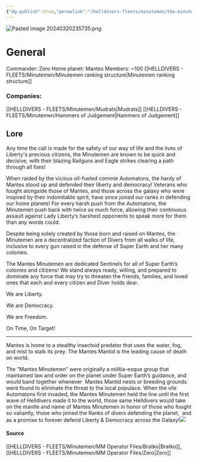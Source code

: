 ```yaml
---
{"dg-publish":true,"permalink":"/helldivers-fleets/minutemen/the-minutemen/"}
---
```


![Pasted image 20240320235735.png](/img/user/Images/Pasted%20image%2020240320235735.png)

# General
Commander: Zero
Home planet: Mantes 
Members: ~100
[[HELLDIVERS - FLEETS/Minutemen/Minutemen ranking structure\|Minutemen ranking structure]] 

### Companies:
[[HELLDIVERS - FLEETS/Minutemen/Mudrats\|Mudrats]]
[[HELLDIVERS - FLEETS/Minutemen/Hammers of Judgement\|Hammers of Judgement]]

## Lore
Any time the call is made for the safety of our way of life and the lives of Liberty's precious citizens, the Minutemen are known to be quick and decisive, with their blazing Railguns and Eagle strikes clearing a path through all foes!

  

When raided by the vicious oil-fueled commie Automatons, the hardy of Mantes stood up and defended their liberty and democracy! Veterans who fought alongside those of Mantes, and those across the galaxy who were inspired by their indomitable spirit, have since joined our ranks in defending our home planets! For every harsh push from the Automatons, the Minutemen push back with twice as much force, allowing their continuous assault against Lady Liberty’s harshest opponents to speak more for them than any words could.

  

Despite being solely created by those born and raised on Mantes, the Minutemen are a decentralized faction of Divers from all walks of life, inclusive to every gun raised in the defense of Super Earth and her many colonies. 

  

The Mantes Minutemen are dedicated Sentinels for all of Super Earth’s colonies and citizens! We stand always ready, willing, and prepared to dominate any force that may try to threaten the friends, families, and loved ones that each and every citizen and Diver holds dear.

We are Liberty. 

We are Democracy.

We are Freedom.

  

On Time, On Target!

- - - -

Mantes is home to a stealthy insectoid predator that uses the water, fog, and mist to stalk its prey. The Mantes Mantid is the leading cause of death on world. 

The “Mantes Minutemen” were originally a militia-esque group that maintained law and order on the planet under Super Earth’s guidance, and would band together whenever  Mantes Mantid nests or breeding grounds were found to eliminate the threat to the local populace. When the vile Automatons first invaded, the Mantes Minutemen held the line until the first wave of Helldivers made it to the world, those same Helldivers would take on the mantle and name of Mantes Minutemen in honor of those who fought so valiantly, those who joined the Ranks of divers defending the planet,  and as a promise to forever defend Liberty & Democracy across the Galaxy!![](https://lh7-us.googleusercontent.com/-SWm59gfUPq3SxfC59hYkQK1JwGC4MKWPHN066ZtLPYvyExce3XMXlh6puKw6x6tzWPOWY8c51-Kyyv1Thk7_TF6tAbJQ3AZrCv-H4UnTW_U4Cw_JZqc1_dpgGApwaM6NjZaZbuoSbuSjvf75je_uA)

#### Source
[[HELLDIVERS - FLEETS/Minutemen/MM Operator Files/Bratko\|Bratko]], [[HELLDIVERS - FLEETS/Minutemen/MM Operator Files/Zero\|Zero]]